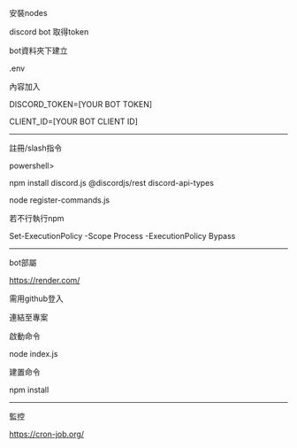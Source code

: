 
安裝nodes

discord bot 取得token

bot資料夾下建立

.env

內容加入

DISCORD_TOKEN=[YOUR BOT TOKEN]

CLIENT_ID=[YOUR BOT CLIENT ID]

----------------------------

註冊/slash指令

powershell>

npm install discord.js @discordjs/rest discord-api-types

node register-commands.js


若不行執行npm

Set-ExecutionPolicy -Scope Process -ExecutionPolicy Bypass

----------------------------

bot部屬

https://render.com/

需用github登入 

連結至專案

啟動命令

node index.js

建置命令

npm install


----------------------------

監控

https://cron-job.org/
